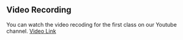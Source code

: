 ## Video Recording

You can watch the video recoding for the first class on our Youtube channel. [Video Link](https://youtu.be/EPHDyzjoBNk)
